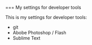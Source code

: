 === My settings for developer tools

This is my settings for developer tools:

* git
* Abobe Photoshop / Flash
* Sublime Text
